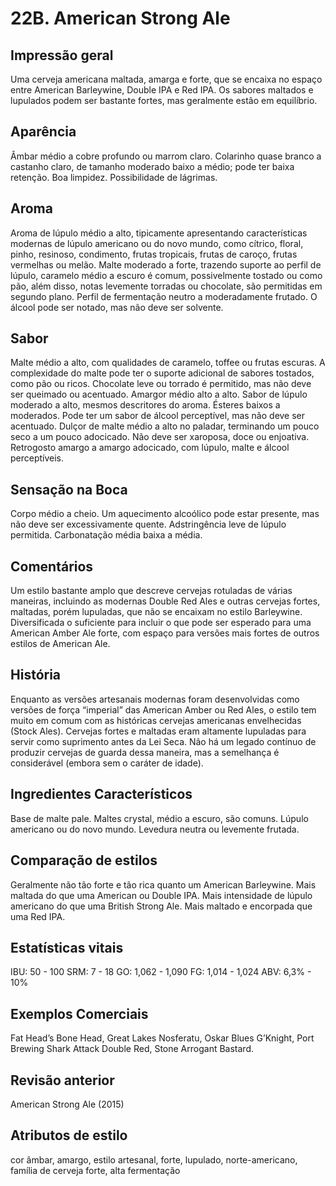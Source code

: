 # 22B. American Strong Ale

## Impressão geral

Uma cerveja americana maltada, amarga e forte, que se encaixa no espaço entre American Barleywine, Double IPA e Red IPA. Os sabores maltados e lupulados podem ser bastante fortes, mas geralmente estão em equilíbrio.

## Aparência

Âmbar médio a cobre profundo ou marrom claro. Colarinho quase branco a castanho claro, de tamanho moderado baixo a médio; pode ter baixa retenção. Boa limpidez. Possibilidade de lágrimas.

## Aroma

Aroma de lúpulo médio a alto, tipicamente apresentando características modernas de lúpulo americano ou do novo mundo, como cítrico, floral, pinho, resinoso, condimento, frutas tropicais, frutas de caroço, frutas vermelhas ou melão. Malte moderado a forte, trazendo suporte ao perfil de lúpulo, caramelo médio a escuro é comum, possivelmente tostado ou como pão, além disso, notas levemente torradas ou chocolate, são permitidas em segundo plano. Perfil de fermentação neutro a moderadamente frutado. O álcool pode ser notado, mas não deve ser solvente.

## Sabor

Malte médio a alto, com qualidades de caramelo, toffee ou frutas escuras. A complexidade do malte pode ter o suporte adicional de sabores tostados, como pão ou ricos. Chocolate leve ou torrado é permitido, mas não deve ser queimado ou acentuado. Amargor médio alto a alto. Sabor de lúpulo moderado a alto, mesmos descritores do aroma. Ésteres baixos a moderados. Pode ter um sabor de álcool perceptível, mas não deve ser acentuado. Dulçor de malte médio a alto no paladar, terminando um pouco seco a um pouco adocicado. Não deve ser xaroposa, doce ou enjoativa. Retrogosto amargo a amargo adocicado, com lúpulo, malte e álcool perceptíveis.

## Sensação na Boca

Corpo médio a cheio. Um aquecimento alcoólico pode estar presente, mas não deve ser excessivamente quente. Adstringência leve de lúpulo permitida. Carbonatação média baixa a média.

## Comentários

Um estilo bastante amplo que descreve cervejas rotuladas de várias maneiras, incluindo as modernas Double Red Ales e outras cervejas fortes, maltadas, porém lupuladas, que não se encaixam no estilo Barleywine. Diversificada o suficiente para incluir o que pode ser esperado para uma American Amber Ale forte, com espaço para versões mais fortes de outros estilos de American Ale.

## História

Enquanto as versões artesanais modernas foram desenvolvidas como versões de força “imperial” das American Amber ou Red Ales, o estilo tem muito em comum com as históricas cervejas americanas envelhecidas (Stock Ales). Cervejas fortes e maltadas eram altamente lupuladas para servir como suprimento antes da Lei Seca. Não há um legado contínuo de produzir cervejas de guarda dessa maneira, mas a semelhança é considerável (embora sem o caráter de idade).

## Ingredientes Característicos

Base de malte pale. Maltes crystal, médio a escuro, são comuns. Lúpulo americano ou do novo mundo. Levedura neutra ou levemente frutada.

## Comparação de estilos

Geralmente não tão forte e tão rica quanto um American Barleywine. Mais maltada do que uma American ou Double IPA. Mais intensidade de lúpulo americano do que uma British Strong Ale. Mais maltado e encorpada que uma Red IPA.

## Estatísticas vitais

IBU: 50 - 100
SRM: 7 - 18
GO: 1,062 - 1,090
FG: 1,014 - 1,024
ABV: 6,3% - 10%

## Exemplos Comerciais

Fat Head’s Bone Head, Great Lakes Nosferatu, Oskar Blues G’Knight, Port Brewing Shark Attack Double Red, Stone Arrogant Bastard.

## Revisão anterior

American Strong Ale (2015)

## Atributos de estilo

cor âmbar, amargo, estilo artesanal, forte, lupulado, norte-americano, família de cerveja forte, alta fermentação